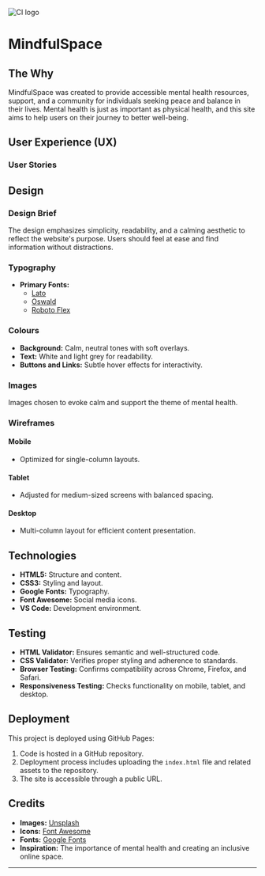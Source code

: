 ![CI logo](https://codeinstitute.s3.amazonaws.com/fullstack/ci_logo_small.png)

# MindfulSpace

## The Why
MindfulSpace was created to provide accessible mental health resources, support, and a community for individuals seeking peace and balance in their lives. Mental health is just as important as physical health, and this site aims to help users on their journey to better well-being.

## User Experience (UX)

### User Stories

## Design

### Design Brief
The design emphasizes simplicity, readability, and a calming aesthetic to reflect the website's purpose. Users should feel at ease and find information without distractions.

### Typography
- **Primary Fonts:**
  - [Lato](https://fonts.google.com/specimen/Lato)
  - [Oswald](https://fonts.google.com/specimen/Oswald)
  - [Roboto Flex](https://fonts.google.com/specimen/Roboto+Flex)

### Colours
- **Background:** Calm, neutral tones with soft overlays.
- **Text:** White and light grey for readability.
- **Buttons and Links:** Subtle hover effects for interactivity.

### Images
Images chosen to evoke calm and support the theme of mental health.

### Wireframes
#### Mobile
- Optimized for single-column layouts.
#### Tablet
- Adjusted for medium-sized screens with balanced spacing.
#### Desktop
- Multi-column layout for efficient content presentation.

## Technologies
- **HTML5:** Structure and content.
- **CSS3:** Styling and layout.
- **Google Fonts:** Typography.
- **Font Awesome:** Social media icons.
- **VS Code:** Development environment.

## Testing
- **HTML Validator:** Ensures semantic and well-structured code.
- **CSS Validator:** Verifies proper styling and adherence to standards.
- **Browser Testing:** Confirms compatibility across Chrome, Firefox, and Safari.
- **Responsiveness Testing:** Checks functionality on mobile, tablet, and desktop.

## Deployment
This project is deployed using GitHub Pages:
1. Code is hosted in a GitHub repository.
2. Deployment process includes uploading the `index.html` file and related assets to the repository.
3. The site is accessible through a public URL.

## Credits
- **Images:** [Unsplash](https://unsplash.com)
- **Icons:** [Font Awesome](https://fontawesome.com)
- **Fonts:** [Google Fonts](https://fonts.google.com)
- **Inspiration:** The importance of mental health and creating an inclusive online space.

---